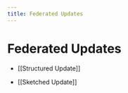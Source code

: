 ```yaml
---
title: Federated Updates
---
```


# Federated Updates
- [[Structured Update]] 

- [[Sketched Update]]














